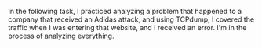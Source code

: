 In the following task, I practiced analyzing a problem that happened to a company that received an Adidas attack, and using TCPdump, I covered the traffic when I was entering that website, and I received an error. I'm in the process of analyzing everything.
